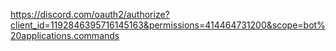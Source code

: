https://discord.com/oauth2/authorize?client_id=1192846395716145163&permissions=414464731200&scope=bot%20applications.commands

